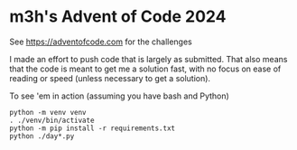 # m3h's Advent of Code 2024

See https://adventofcode.com for the challenges

I made an effort to push code that is largely as submitted.
That also means that the code is meant to get me a solution fast, with no focus on ease of reading or speed (unless necessary to get a solution).



To see 'em in action (assuming you have bash and Python)
```
python -m venv venv
. ./venv/bin/activate
python -m pip install -r requirements.txt
python ./day*.py
```
